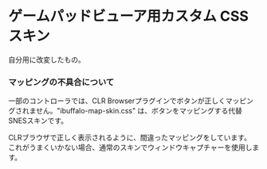 # ゲームパッドビューア用カスタム CSS スキン
自分用に改変したもの。

### マッピングの不具合について
一部のコントローラでは、CLR Browserプラグインでボタンが正しくマッピングされません。"ibuffalo-map-skin.css" は、ボタンをマッピングする代替SNESスキンです。

CLRブラウザで正しく表示されるように、間違ったマッピングをしています。
これがうまくいかない場合、通常のスキンでウィンドウキャプチャーを使用します。
